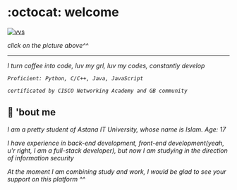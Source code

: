 # :octocat: welcome
[![vvs](https://data.whicdn.com/images/254945953/original.gif)](https://www.instagram.com/vvsalwayscodin/)

_click on the picture above^^_
___
_I turn coffee into code, luv my grl, luv my codes, constantly develop_

_`Proficient: Python, C/C++, Java, JavaScript`_

_`certificated by CISCO Networking Academy and GB community`_

## :wedding: 'bout me
 _I am a pretty student of Astana IT University, whose name is Islam. Age: 17_

 _I have experience in back-end development, front-end development(yeah, u'r right, I am a full-stack developer), but now I am studying in the direction of information security_

_At the moment I am combining study and work, I would be glad to see your support on this platform ^^_


